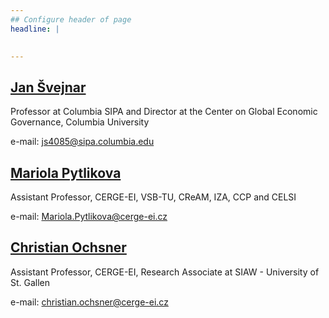 ```yaml
---
## Configure header of page
headline: |
  

---
```


<!-- this is a subheadline -->

## [Jan Švejnar](https://www.sipa.columbia.edu/faculty-research/faculty-directory/jan-svejnar)

Professor at Columbia SIPA and Director at the Center on Global Economic Governance, Columbia University

e-mail: js4085@sipa.columbia.edu

## [Mariola Pytlikova](https://sites.google.com/site/pytlikovaweb/)

Assistant Professor, CERGE-EI, VSB-TU, CReAM, IZA, CCP and CELSI

e-mail: Mariola.Pytlikova@cerge-ei.cz



## [Christian Ochsner](https://sites.google.com/site/chrochsner/)

Assistant Professor, CERGE-EI, Research Associate at SIAW - University of
St. Gallen

e-mail: christian.ochsner@cerge-ei.cz











